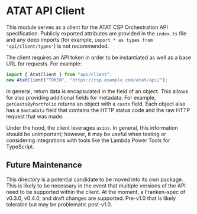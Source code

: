 # ATAT API Client

This module serves as a client for the ATAT CSP Orchestration API specification.
Publicly exported attributes are provided in the `index.ts` file and any deep
imports (for example, `import * as types from 'api/client/types'`) is not
recommended.

The client requires an API token in order to be instantiated as well as a base
URL for requests. For example:

```ts
import { AtatClient } from "api/client";
new AtatClient("TOKEN", "https://csp.example.com/atat/api/");
```

In general, return data is encapsulated in the field of an object. This allows
for also providing additional fields for metadata. For example,
`getCostsByPortfolio` returns an object with a `costs` field. Each object also
has a `$metadata` field that contains the HTTP status code and the raw HTTP
request that was made.

Under the hood, the client leverages `axios`. In general, this information
should be unimportant; however, it may be useful when testing or considering
integrations with tools like the Lambda Power Tools for TypeScript.

## Future Maintenance

This directory is a potential candidate to be moved into its own package. This
is likely to be necessary in the event that multiple versions of the API need
to be supported within the client. At the moment, a Franken-spec of v0.3.0,
v0.4.0, and draft changes are supported. Pre-v1.0 that is likely tolerable but
may be problematic post-v1.0.
